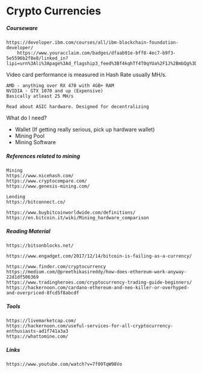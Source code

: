 # Crypto Currencies

##### Courseware

```
https://developer.ibm.com/courses/all/ibm-blockchain-foundation-developer/
    https://www.youracclaim.com/badges/dfaab91e-bff8-4ec7-b9f3-5e5596b2f8e8/linked_in?lipi=urn%3Ali%3Apage%3Ad_flagship3_feed%3Bf4kqhTf4T0qYUa%2F1J%2BmbQg%3D%3D
```

Video card performance is measured in Hash Rate usually MH/s.

```
AMD - anything over RX 470 with 4GB+ RAM
NVIDIA - GTX 1070 and up (Expensive)
Basically atleast 25 MH/s

Read about ASIC hardware. Designed for decentralizing
```

What do I need?

* Wallet \(If getting really serious, pick up hardware wallet\)
* Mining Pool
* Mining Software

##### References related to mining

```
Mining
https://www.nicehash.com/
https://www.cryptocompare.com/
https://www.genesis-mining.com/

Lending
https://bitconnect.co/

https://www.buybitcoinworldwide.com/definitions/
https://en.bitcoin.it/wiki/Mining_hardware_comparison
```

##### Reading Material

```
https://bitsonblocks.net/

https://www.engadget.com/2017/12/14/bitcoin-is-failing-as-a-currency/

https://www.finder.com/cryptocurrency
https://medium.com/@preethikasireddy/how-does-ethereum-work-anyway-22d1df506369
https://www.tradingheroes.com/cryptocurrency-trading-guide-beginners/
https://hackernoon.com/cardano-ethereum-and-neo-killer-or-overhyped-and-overpriced-8fcd5f8abcdf
```

##### Tools

```
https://livemarketcap.com/
https://hackernoon.com/useful-services-for-all-cryptocurrency-enthusiasts-ad1f741a3a3
https://whattomine.com/
```

##### Links

```
https://www.youtube.com/watch?v=7f09TqW98Vo
```



